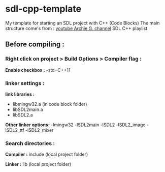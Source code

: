 # sdl-cpp-template
My template for starting an SDL project with C++ (Code Blocks)
The main structure come's from : [youtube Archie G. channel](https://www.youtube.com/channel/UCn8h9ivAVGou9dkn0H9aVDw) SDL C++ playlist

## Before compiling :
### Right click on project > Build Options > Compiler flag :
__Enable checkbox :__ -std=C++11

### linker settings :
__link libraries :__
* libmingw32.a (in code block folder)
* libSDL2main.a
* libSDL2.a

__Other linker options:__
-lmingw32 -lSDL2main -lSDL2 -lSDL2_image -lSDL2_ttf -lSDL2_mixer

### Search directories :
__Compiler :__
include (local project folder)

__Linker :__
lib (local project folder)
